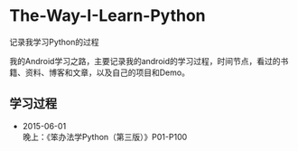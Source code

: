 # The-Way-I-Learn-Python
记录我学习Python的过程

我的Android学习之路，主要记录我的android的学习过程，时间节点，看过的书籍、资料、博客和文章，以及自己的项目和Demo。

## 学习过程
- 2015-06-01 <br />
晚上：《笨办法学Python（第三版）》P01-P100

